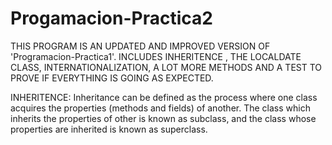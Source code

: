 # Progamacion-Practica2

THIS PROGRAM IS AN UPDATED AND IMPROVED VERSION OF 'Programacion-Practica1'.
INCLUDES INHERITENCE , THE LOCALDATE CLASS, INTERNATIONALIZATION, A LOT MORE METHODS AND A TEST TO PROVE IF EVERYTHING IS GOING AS EXPECTED.

INHERITENCE: Inheritance can be defined as the process where one class acquires the properties (methods and fields) of another. The class which inherits the properties 
of other is known as subclass, and the class whose properties are inherited is known as superclass.

        
                   
                   
                   
    
    
    
    
    
    
    
    
    
    
    
                                                   
